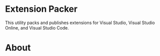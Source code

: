 # Extension Packer
This utility packs and publishes extensions for Visual Studio, Visual Studio Online, and Visual Studio Code.

# About